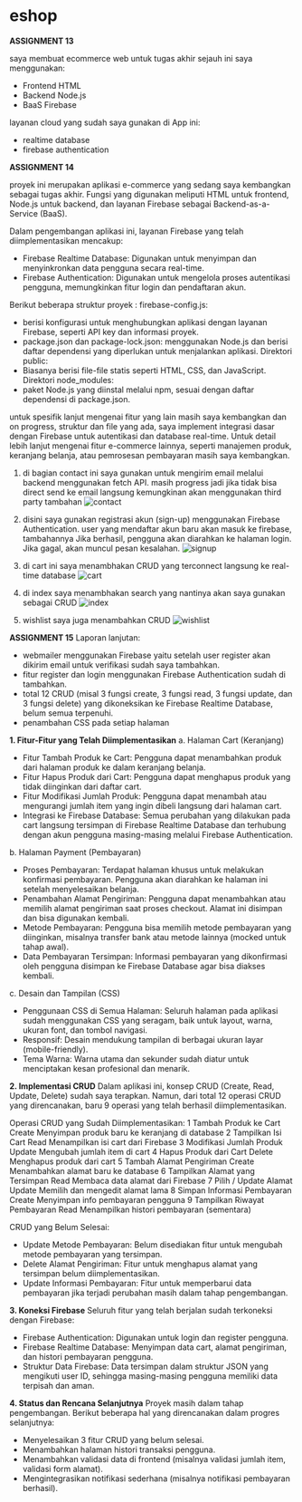 # eshop
**ASSIGNMENT 13**

 saya membuat ecommerce web untuk tugas akhir
 sejauh ini saya menggunakan:
 - Frontend HTML
 - Backend Node.js
 - BaaS Firebase

layanan cloud yang sudah saya gunakan di App ini:
- realtime database
- firebase authentication

**ASSIGNMENT 14**

proyek ini merupakan aplikasi e-commerce yang sedang saya kembangkan sebagai tugas akhir. Fungsi yang digunakan meliputi HTML untuk frontend, Node.js untuk backend, dan layanan Firebase sebagai Backend-as-a-Service (BaaS).​

Dalam pengembangan aplikasi ini, layanan Firebase yang telah diimplementasikan mencakup:​
- Firebase Realtime Database: Digunakan untuk menyimpan dan menyinkronkan data pengguna secara real-time.​
- Firebase Authentication: Digunakan untuk mengelola proses autentikasi pengguna, memungkinkan fitur login dan pendaftaran akun.​

Berikut beberapa struktur proyek :​
firebase-config.js:​
- berisi konfigurasi untuk menghubungkan aplikasi dengan layanan Firebase, seperti API key dan informasi proyek.​
- package.json dan package-lock.json:​ menggunakan Node.js dan berisi daftar dependensi yang diperlukan untuk menjalankan aplikasi.​
Direktori public:​
- Biasanya berisi file-file statis seperti HTML, CSS, dan JavaScript.​
Direktori node_modules:​
- paket Node.js yang diinstal melalui npm, sesuai dengan daftar dependensi di package.json.​

untuk spesifik lanjut mengenai fitur yang lain masih saya kembangkan dan on progress, struktur dan file yang ada, saya implement integrasi dasar dengan Firebase untuk autentikasi dan database real-time. Untuk detail lebih lanjut mengenai fitur e-commerce lainnya, seperti manajemen produk, keranjang belanja, atau pemrosesan pembayaran masih saya kembangkan.


1. di bagian contact ini saya gunakan untuk mengirim email melalui backend menggunakan fetch API. masih progress jadi jika tidak bisa direct send ke email langsung kemungkinan akan menggunakan third party tambahan
![contact](https://github.com/user-attachments/assets/6fa42254-ca2f-4144-9bcb-084300eed06c)

2. disini saya gunakan registrasi akun (sign-up) menggunakan Firebase Authentication. user yang mendaftar akun baru akan masuk ke firebase, tambahannya Jika berhasil, pengguna akan diarahkan ke halaman login. Jika gagal, akan muncul pesan kesalahan.
![signup](https://github.com/user-attachments/assets/413ea8eb-201e-4bc3-9b91-5e93d4a34814)

3. di cart ini saya menambhakan CRUD yang terconnect langsung ke real-time database
![cart](https://github.com/user-attachments/assets/29f666c2-23d4-48ab-ab94-41518b6c1dd2)

4. di index saya menambhakan search yang nantinya akan saya gunakan sebagai CRUD 
![index](https://github.com/user-attachments/assets/10594932-1230-42bf-b5a0-4a007d0b46ee)

5. wishlist saya juga menambahkan CRUD
![wishlist](https://github.com/user-attachments/assets/1b66d88b-d4c9-4f10-93d3-82571f95efa6)


**ASSIGNMENT 15**
Laporan lanjutan:
- webmailer menggunakan Firebase yaitu setelah user register akan dikirim email untuk verifikasi sudah saya tambahkan.
- fitur register dan login menggunakan Firebase Authentication sudah di tambahkan.
-  total 12 CRUD (misal 3 fungsi create, 3 fungsi read, 3 fungsi update, dan 3 fungsi delete) yang dikoneksikan ke Firebase Realtime Database, belum semua terpenuhi.
- penambahan CSS pada setiap halaman

  
**1. Fitur-Fitur yang Telah Diimplementasikan**
a. Halaman Cart (Keranjang)
   - Fitur Tambah Produk ke Cart: Pengguna dapat menambahkan produk dari halaman produk ke dalam keranjang belanja.
   - Fitur Hapus Produk dari Cart: Pengguna dapat menghapus produk yang tidak diinginkan dari daftar cart.
   - Fitur Modifikasi Jumlah Produk: Pengguna dapat menambah atau mengurangi jumlah item yang ingin dibeli langsung dari halaman cart.
   - Integrasi ke Firebase Database: Semua perubahan yang dilakukan pada cart langsung tersimpan di Firebase Realtime Database dan terhubung dengan akun pengguna masing-masing melalui Firebase Authentication.

b. Halaman Payment (Pembayaran)
- Proses Pembayaran: Terdapat halaman khusus untuk melakukan konfirmasi pembayaran. Pengguna akan diarahkan ke halaman ini setelah menyelesaikan belanja.
- Penambahan Alamat Pengiriman: Pengguna dapat menambahkan atau memilih alamat pengiriman saat proses checkout. Alamat ini disimpan dan bisa digunakan kembali.
- Metode Pembayaran: Pengguna bisa memilih metode pembayaran yang diinginkan, misalnya transfer bank atau metode lainnya (mocked untuk tahap awal).
- Data Pembayaran Tersimpan: Informasi pembayaran yang dikonfirmasi oleh pengguna disimpan ke Firebase Database agar bisa diakses kembali.

c. Desain dan Tampilan (CSS)
- Penggunaan CSS di Semua Halaman: Seluruh halaman pada aplikasi sudah menggunakan CSS yang seragam, baik untuk layout, warna, ukuran font, dan tombol navigasi.
- Responsif: Desain mendukung tampilan di berbagai ukuran layar (mobile-friendly).
- Tema Warna: Warna utama dan sekunder sudah diatur untuk menciptakan kesan profesional dan menarik.

**2. Implementasi CRUD**
Dalam aplikasi ini, konsep CRUD (Create, Read, Update, Delete) sudah saya terapkan. Namun, dari total 12 operasi CRUD yang direncanakan, baru 9 operasi yang telah berhasil diimplementasikan.

Operasi CRUD yang Sudah Diimplementasikan:
 1	Tambah Produk ke Cart	Create	Menyimpan produk baru ke keranjang di database
 2	Tampilkan Isi Cart	Read	Menampilkan isi cart dari Firebase
 3	Modifikasi Jumlah Produk	Update	Mengubah jumlah item di cart
 4	Hapus Produk dari Cart	Delete	Menghapus produk dari cart
 5	Tambah Alamat Pengiriman	Create	Menambahkan alamat baru ke database
 6	Tampilkan Alamat yang Tersimpan	Read	Membaca data alamat dari Firebase
 7	Pilih / Update Alamat	Update	Memilih dan mengedit alamat lama
 8	Simpan Informasi Pembayaran	Create	Menyimpan info pembayaran pengguna
 9	Tampilkan Riwayat Pembayaran	Read	Menampilkan histori pembayaran (sementara)

CRUD yang Belum Selesai:
 - Update Metode Pembayaran: Belum disediakan fitur untuk mengubah metode pembayaran yang tersimpan.
 - Delete Alamat Pengiriman: Fitur untuk menghapus alamat yang tersimpan belum diimplementasikan.
 - Update Informasi Pembayaran: Fitur untuk memperbarui data pembayaran jika terjadi perubahan masih dalam tahap pengembangan.

**3. Koneksi Firebase**
Seluruh fitur yang telah berjalan sudah terkoneksi dengan Firebase:
 - Firebase Authentication: Digunakan untuk login dan register pengguna.
 - Firebase Realtime Database: Menyimpan data cart, alamat pengiriman, dan histori pembayaran pengguna.
 - Struktur Data Firebase: Data tersimpan dalam struktur JSON yang mengikuti user ID, sehingga masing-masing pengguna memiliki data terpisah dan aman.

**4. Status dan Rencana Selanjutnya**
Proyek masih dalam tahap pengembangan. Berikut beberapa hal yang direncanakan dalam progres selanjutnya:
 - Menyelesaikan 3 fitur CRUD yang belum selesai.
 - Menambahkan halaman histori transaksi pengguna.
 - Menambahkan validasi data di frontend (misalnya validasi jumlah item, validasi form alamat).
 - Mengintegrasikan notifikasi sederhana (misalnya notifikasi pembayaran berhasil).

